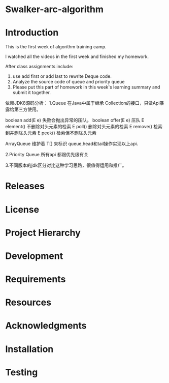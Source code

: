 # Swalker-arc-algorithm

  

Introduction
============

This is the first week of algorithm training camp.

I watched all the videos in the first week and finished my homework.

After class assignments include:

1. use add first or add last to rewrite Deque code.
2. Analyze the source code of queue and priority queue
3. Please put this part of homework in this week's learning summary and submit it together.

依赖JDK8源码分析：
1.Queue 在Java中属于继承 Collection的接口，只做Api暴露给第三方使用。

boolean	add(E e) 失败会抛出异常的压队。
boolean	offer(E e) 压队
E	element()	 不删除对头元素的检索
E	poll()	     删除对头元素的检索
E	remove()     检索到并删除头元素
E	peek()       检索但不删除头元素

ArrayQueue 维护着 T[] 来标识 queue,head和tail操作实现以上api.


2.Priority Queue 
所有api 都跟优先级有关

3.不同版本的jdk区分对比这种学习思路，很值得运用和推广。

Releases
========

License
=======

Project Hierarchy
=================

Development
===========



Requirements
============

Resources
=========

Acknowledgments
===============

Installation
============



Testing
=======
